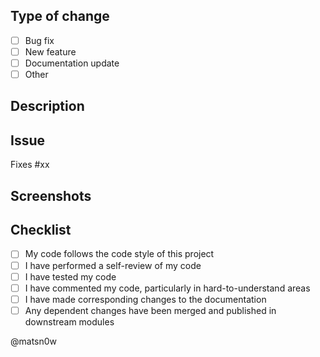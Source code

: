 ## Type of change

- [ ] Bug fix
- [ ] New feature
- [ ] Documentation update
- [ ] Other

## Description

<!-- Please describe your PR. What does this? Why should this be added? Why should this be fixed? What could be improved later? -->

## Issue

<!-- Please link to any relevant issue(s) -->

Fixes #xx

## Screenshots

<!-- Please add some screenshots or videos when relevant -->

## Checklist

- [ ] My code follows the code style of this project
- [ ] I have performed a self-review of my code
- [ ] I have tested my code
- [ ] I have commented my code, particularly in hard-to-understand areas
- [ ] I have made corresponding changes to the documentation
- [ ] Any dependent changes have been merged and published in downstream modules

@matsn0w
